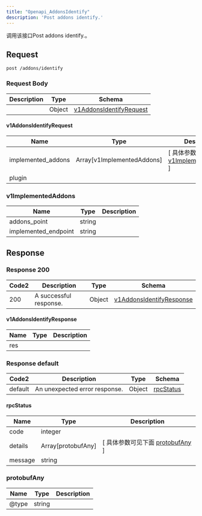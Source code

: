 ```yaml
---
title: "Openapi_AddonsIdentify"
description: 'Post addons identify.'
---
```



调用该接口Post addons identify.。

## Request

```
post /addons/identify
```

### Request Body

| Description | Type | Schema |
| ----------- | ------ | ------ |
|  | Object | [v1AddonsIdentifyRequest](#v1AddonsIdentifyRequest) |

#### v1AddonsIdentifyRequest

| Name | Type | Description | 
| ---- | ---- | ----------- |         
| implemented_addons | Array[v1ImplementedAddons] |  [ 具体参数可见下面 [v1ImplementedAddons](#v1ImplementedAddons) ] |       
| plugin |  |  |   

### v1ImplementedAddons

| Name | Type | Description | 
| ---- | ---- | ----------- |     
| addons_point | string |  |      
| implemented_endpoint | string |  |   

## Response

### Response  200

| Code2 | Description | Type | Schema |
| ---- | ----------- | ------ | ------ |
| 200 | A successful response. | Object | [v1AddonsIdentifyResponse](#v1AddonsIdentifyResponse) |

#### v1AddonsIdentifyResponse

| Name | Type | Description | 
| ---- | ---- | ----------- |     
| res |  |  |   

### Response  default

| Code2 | Description | Type | Schema |
| ---- | ----------- | ------ | ------ |
| default | An unexpected error response. | Object | [rpcStatus](#rpcStatus) |

#### rpcStatus

| Name | Type | Description | 
| ---- | ---- | ----------- |     
| code | integer |  |          
| details | Array[protobufAny] |  [ 具体参数可见下面 [protobufAny](#protobufAny) ] |       
| message | string |  |   

### protobufAny

| Name | Type | Description | 
| ---- | ---- | ----------- |     
| @type | string |  |   


  
     
 
 


          
     
   
     
 
 


 


